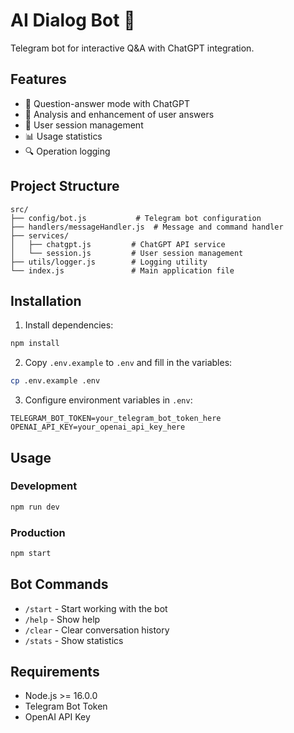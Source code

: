 # AI Dialog Bot 🤖

Telegram bot for interactive Q&A with ChatGPT integration.

## Features

- 🔄 Question-answer mode with ChatGPT
- 📝 Analysis and enhancement of user answers
- 💾 User session management
- 📊 Usage statistics
- 🔍 Operation logging

## Project Structure

```
src/
├── config/bot.js           # Telegram bot configuration
├── handlers/messageHandler.js  # Message and command handler
├── services/
│   ├── chatgpt.js         # ChatGPT API service
│   └── session.js         # User session management
├── utils/logger.js        # Logging utility
└── index.js               # Main application file
```

## Installation

1. Install dependencies:
```bash
npm install
```

2. Copy `.env.example` to `.env` and fill in the variables:
```bash
cp .env.example .env
```

3. Configure environment variables in `.env`:
```
TELEGRAM_BOT_TOKEN=your_telegram_bot_token_here
OPENAI_API_KEY=your_openai_api_key_here
```

## Usage

### Development
```bash
npm run dev
```

### Production
```bash
npm start
```

## Bot Commands

- `/start` - Start working with the bot
- `/help` - Show help
- `/clear` - Clear conversation history
- `/stats` - Show statistics

## Requirements

- Node.js >= 16.0.0
- Telegram Bot Token
- OpenAI API Key
